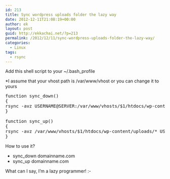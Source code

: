 ```yaml
---
id: 213
title: Sync wordpress uploads folder the lazy way
date: 2012-12-11T21:08:19+00:00
author: ek
layout: post
guid: http://ekkachai.net/?p=213
permalink: /2012/12/11/sync-wordpress-uploads-folder-the-lazy-way/
categories:
  - Linux
tags:
  - rsync
---
```

Add this shell script to your ~/.bash_profile
  
*I assume that your vhost path is /var/www/vhost or you can change it to yours

<pre>function sync_down() 
{
rsync -avz USERNAME@SERVER:/var/www/vhosts/$1/htdocs/wp-content/uploads/* /var/www/vhosts/$1/htdocs/wp-content/uploads/
}

function sync_up() 
{
rsync -avz /var/www/vhosts/$1/htdocs/wp-content/uploads/* USER@SERVER:/var/www/vhosts/$1/htdocs/wp-content/uploads/
}</pre>

How to use it?

  * sync_down domainname.com
  * sync_up domainname.com

What can I say, I&#8217;m a lazy programmer! <img src="http://ekkachai.net/wp-includes/images/smilies/simple-smile.png" alt=":-)" class="wp-smiley" style="height: 1em; max-height: 1em;" />